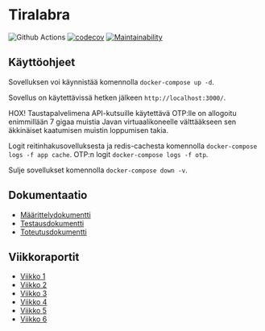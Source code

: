 # Tiralabra

![Github Actions](https://github.com/FinThunderstorm/tiralabra/workflows/Build&Test/badge.svg) [![codecov](https://codecov.io/gh/FinThunderstorm/tiralabra/branch/master/graph/badge.svg?token=agzbQdgG0v)](https://codecov.io/gh/FinThunderstorm/tiralabra) [![Maintainability](https://api.codeclimate.com/v1/badges/ba0b31f0815473265922/maintainability)](https://codeclimate.com/github/FinThunderstorm/tiralabra/maintainability)

## Käyttöohjeet

Sovelluksen voi käynnistää komennolla `docker-compose up -d`.

Sovellus on käytettävissä hetken jälkeen `http://localhost:3000/`.

HOX! Taustapalvelimena API-kutsuille käytettävä OTP:lle on allogoitu enimmillään 7 gigaa muistia Javan virtuaalikoneelle välttääkseen sen äkkinäiset kaatumisen muistin loppumisen takia.

Logit reitinhakusovelluksesta ja redis-cachesta komennolla `docker-compose logs -f app cache`.
OTP:n logit `docker-compose logs -f otp`.

Sulje sovellukset komennolla `docker-compose down -v`.

## Dokumentaatio

-   [Määrittelydokumentti](./docs/maarittelydokumentti.md)
-   [Testausdokumentti](./docs/testausdokumentti.md)
-   [Toteutusdokumentti](./docs/toteutusdokumentti.md)

## Viikkoraportit

-   [Viikko 1](./docs/viikkoraportit/viikko1.md)
-   [Viikko 2](./docs/viikkoraportit/viikko2.md)
-   [Viikko 3](./docs/viikkoraportit/viikko3.md)
-   [Viikko 4](./docs/viikkoraportit/viikko4.md)
-   [Viikko 5](./docs/viikkoraportit/viikko5.md)
-   [Viikko 6](./docs/viikkoraportit/viikko6.md)
